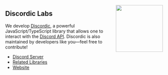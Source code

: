 [<img align="right" src="https://i.ibb.co/ZL9PD25/discordic.png" width="150">][Website]

## Discordic Labs

We develop [Discordic], a powerful JavaScript/TypeScript library that allows one to interact with the [Discord API]. Discordic is also maintained by developers like you—feel free to contribute! 

- [Discord Server]
- [Related Libraries]
- [Website]

[Discordic]: https://github.com/discordicjs/discordic
[Discord API]: https://discord.com/developers/intro
[Discord server]: https://discord.gg/esbvN54JmW
[Related Libraries]: https://discord.com/developers/docs/topics/community-resources#libraries
[Website]: https://discordicjs.github.io/discordic
